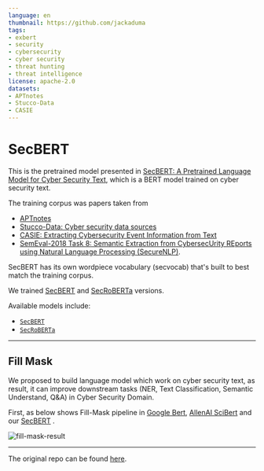 ```yaml
---
language: en
thumbnail: https://github.com/jackaduma
tags:
- exbert
- security
- cybersecurity
- cyber security
- threat hunting
- threat intelligence
license: apache-2.0
datasets:
- APTnotes
- Stucco-Data
- CASIE
---
```



# SecBERT

This is the pretrained model presented in [SecBERT: A Pretrained Language Model for Cyber Security Text](https://github.com/jackaduma/SecBERT/), which is a BERT model trained on cyber security text.

The training corpus was papers taken from 
 * [APTnotes](https://github.com/kbandla/APTnotes)
 * [Stucco-Data: Cyber security data sources](https://stucco.github.io/data/)
 * [CASIE: Extracting Cybersecurity Event Information from Text](https://ebiquity.umbc.edu/_file_directory_/papers/943.pdf)
 * [SemEval-2018 Task 8: Semantic Extraction from CybersecUrity REports using Natural Language Processing (SecureNLP)](https://competitions.codalab.org/competitions/17262). 

SecBERT has its own wordpiece vocabulary (secvocab) that's built to best match the training corpus. 

We trained [SecBERT](https://huggingface.co/jackaduma/SecBERT) and [SecRoBERTa](https://huggingface.co/jackaduma/SecRoBERTa) versions. 

Available models include:
* [`SecBERT`](https://huggingface.co/jackaduma/SecBERT)
* [`SecRoBERTa`](https://huggingface.co/jackaduma/SecRoBERTa)

---
## **Fill Mask**

We proposed to build language model which work on cyber security text, as result, it can improve downstream tasks (NER, Text Classification, Semantic Understand, Q&A) in Cyber Security Domain.

First, as below shows Fill-Mask pipeline in [Google Bert](), [AllenAI SciBert](https://github.com/allenai/scibert) and our [SecBERT](https://github.com/jackaduma/SecBERT) .


<!-- <img src="./fill-mask-result.png" width="150%" height="150%"> -->

![fill-mask-result](https://github.com/jackaduma/SecBERT/blob/main/fill-mask-result.png?raw=true)

---

The original repo can be found [here](https://github.com/jackaduma/SecBERT).
